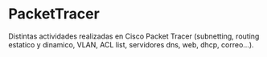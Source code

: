 # PacketTracer
Distintas actividades realizadas en Cisco Packet Tracer (subnetting, routing estatico y dinamico, VLAN, ACL list, servidores dns, web, dhcp, correo...).
